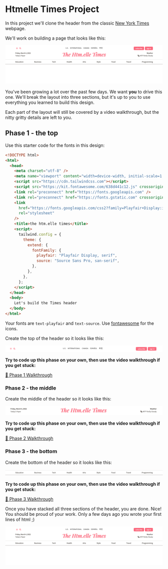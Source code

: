 # Htmelle Times Project

In this project we'll clone the header from the classic [New York Times](https://www.nytimes.com/)
webpage.

We'll work on building a page that looks like this:

![complete](./images/complete.png)

You've been growing a lot over the past few days. We want **you** to drive this one. We'll break the
layout into three sections, but it's up to you to use everything you learned to build this design.

Each part of the layout will still be covered by a video walkthrough, but the nitty gritty details
are left to you.

## Phase 1 - the top

Use this starter code for the fonts in this design:

```html
<!DOCTYPE html>
<html>
  <head>
    <meta charset="utf-8" />
    <meta name="viewport" content="width=device-width, initial-scale=1.0" />
    <script src="https://cdn.tailwindcss.com"></script>
    <script src="https://kit.fontawesome.com/638d441c12.js" crossorigin="anonymous"></script>
    <link rel="preconnect" href="https://fonts.googleapis.com" />
    <link rel="preconnect" href="https://fonts.gstatic.com" crossorigin />
    <link
      href="https://fonts.googleapis.com/css2?family=Playfair+Display:ital,wght@0,400;0,500;0,600;1,500;1,600&family=Source+Sans+Pro:wght@400;600&display=swap"
      rel="stylesheet"
    />
    <title>the htm.elle times</title>
    <script>
      tailwind.config = {
        theme: {
          extend: {
            fontFamily: {
              playfair: "Playfair Display, serif",
              source: "Source Sans Pro, san-serif",
            },
          },
        },
      };
    </script>
  </head>
  <body>
    Let's build the Times header
  </body>
</html>
```

Your fonts are `text-playfair` and `text-source`. Use [fontawesome](https://fontawesome.com/) for
the icons.

Create the top of the header so it looks like this:

![phase_1](./images/phase_1.png)

**Try to code up this phase on your own, then use the video walkthrough if you get stuck:**

[🎥 Phase 1 Walkthrough](https://vimeo.com/702593799)

### Phase 2 - the middle

Create the middle of the header so it looks like this:

![phase_2](./images/phase_2.png)

**Try to code up this phase on your own, then use the video walkthrough if you get stuck:**

[🎥 Phase 2 Walkthrough](https://vimeo.com/702593475)

### Phase 3 - the bottom

Create the bottom of the header so it looks like this:

![phase_3](./images/phase_3.png)

**Try to code up this phase on your own, then use the video walkthrough if you get stuck:**

[🎥 Phase 3 Walkthrough](https://vimeo.com/702593312)

Once you have stacked all three sections of the header, you are done. Nice! You should be proud of
your work. Only a few days ago you wrote your first lines of html ;)

![complete](./images/complete.png)

